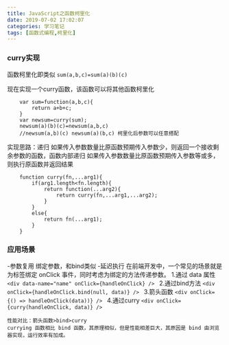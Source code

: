 ```yaml
---
title: JavaScript之函数柯里化
date: 2019-07-02 17:02:07
categories: 学习笔记
tags: [函数式编程,柯里化]
---
```


### curry实现
函数柯里化即类似
`sum(a,b,c)=sum(a)(b)(c)`

现在实现一个curry函数，该函数可以将其他函数柯里化
```
    var sum=function(a,b,c){
        return a+b+c;
    }
    var newsum=curry(sum);
    newsum(a)(b)(c)=newsum(a,b,c)
    //newsum(a,b)(c) newsum(a)(b,c) 柯里化后参数可以任意搭配
```

实现思路：递归
如果传入参数数量比原函数预期传入参数少，则返回一个接收剩余参数的函数，函数内部递归
如果传入参数数量比原函数预期传入参数等或多，则执行原函数并返回结果
```
    function curry(fn,...arg1){
        if(arg1.length<fn.length){
            return function(...arg2){
                return curry(fn,...arg1,...arg2);
            }
        }
        else{
            return fn(...arg1);
        }
    }
```

### 应用场景
-参数复用
    绑定参数，和bind类似
-延迟执行
    在前端开发中，一个常见的场景就是为标签绑定 onClick 事件，同时考虑为绑定的方法传递参数。
    1.通过 data 属性
    `<div data-name="name" onClick={handleOnClick} /> `
    2.通过bind方法
    `<div onClick={handleOnClick.bind(null, data)} /> `
    3.箭头函数
    `<div onClick={() => handleOnClick(data))} /> `
    4.通过curry
    `<div onClick={curry(handleOnClick, data)} /> `

    性能对比：箭头函数>bind>curry
    currying 函数相比 bind 函数，其原理相似，但是性能相差巨大，其原因是 bind 由浏览器实现，运行效率有加成。